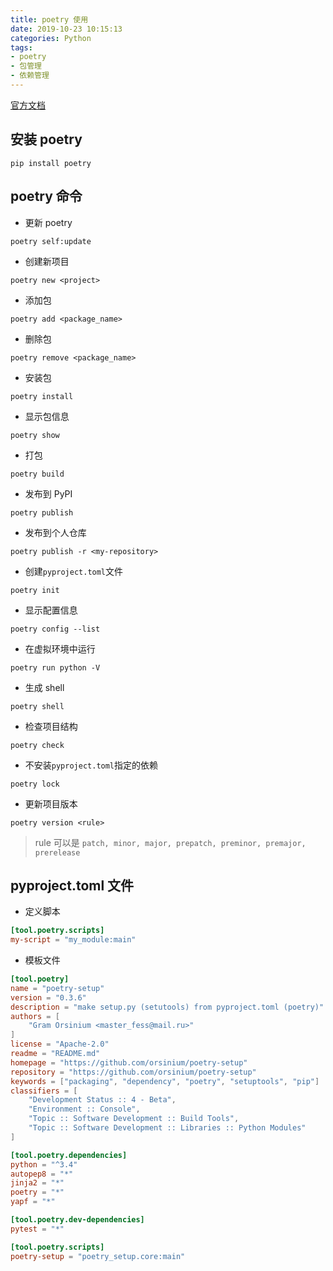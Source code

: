 ```yaml
---
title: poetry 使用
date: 2019-10-23 10:15:13
categories: Python
tags:
- poetry
- 包管理
- 依赖管理
---
```

[官方文档](https://poetry.eustace.io/docs/)

## 安装 poetry

`pip install poetry`

## poetry 命令

* 更新 poetry

`poetry self:update`

* 创建新项目

`poetry new <project>`

* 添加包

`poetry add <package_name>`

* 删除包

`poetry remove <package_name>`

* 安装包

`poetry install`

* 显示包信息

`poetry show`

* 打包

`poetry build`

* 发布到 PyPI

`poetry publish`

* 发布到个人仓库

`poetry publish -r <my-repository>`

* 创建`pyproject.toml`文件

`poetry init`

* 显示配置信息

`poetry config --list`

* 在虚拟环境中运行

`poetry run python -V`

* 生成 shell

`poetry shell`

* 检查项目结构

`poetry check`

* 不安装`pyproject.toml`指定的依赖

`poetry lock`

* 更新项目版本

`poetry version <rule>`

> rule 可以是 `patch, minor, major, prepatch, preminor, premajor, prerelease`

## pyproject.toml 文件

* 定义脚本

```toml
[tool.poetry.scripts]
my-script = "my_module:main"
```

* 模板文件

```toml
[tool.poetry]
name = "poetry-setup"
version = "0.3.6"
description = "make setup.py (setutools) from pyproject.toml (poetry)"
authors = [
    "Gram Orsinium <master_fess@mail.ru>"
]
license = "Apache-2.0"
readme = "README.md"
homepage = "https://github.com/orsinium/poetry-setup"
repository = "https://github.com/orsinium/poetry-setup"
keywords = ["packaging", "dependency", "poetry", "setuptools", "pip"]
classifiers = [
    "Development Status :: 4 - Beta",
    "Environment :: Console",
    "Topic :: Software Development :: Build Tools",
    "Topic :: Software Development :: Libraries :: Python Modules"
]

[tool.poetry.dependencies]
python = "^3.4"
autopep8 = "*"
jinja2 = "*"
poetry = "*"
yapf = "*"

[tool.poetry.dev-dependencies]
pytest = "*"

[tool.poetry.scripts]
poetry-setup = "poetry_setup.core:main"
```
